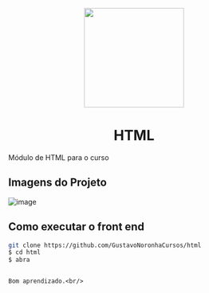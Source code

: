 <p align="center">
  <img src="https://www.w3.org/html/logo/downloads/HTML5_Logo_512.png" width="200" />
</p>

<h1 align="center">
  HTML
</h1>

Módulo de HTML para o curso

## Imagens do Projeto
![image](https://user-images.githubusercontent.com/77861206/108891581-a6bc7680-75ed-11eb-8c28-bafd4fee7a77.png)

## Como executar o front end

```bash
git clone https://github.com/GustavoNoronhaCursos/html
$ cd html
$ abra
```

```

Bom aprendizado.<br/>